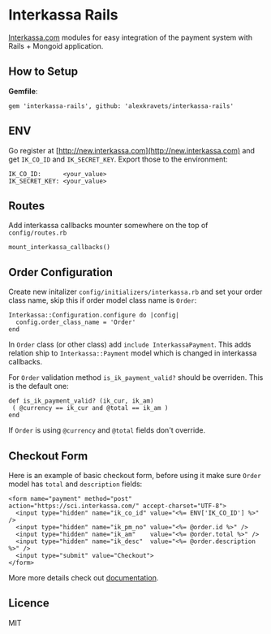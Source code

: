 # Interkassa Rails

[Interkassa.com](http://new.interkassa.com) modules for easy integration of the payment system with Rails + Mongoid application.

## How to Setup

**Gemfile**:

    gem 'interkassa-rails', github: 'alexkravets/interkassa-rails'

## ENV

Go register at [http://new.interkassa.com](http://new.interkassa.com) and get ```IK_CO_ID``` and ```IK_SECRET_KEY```. Export those to the environment:

    IK_CO_ID:      <your_value>
    IK_SECRET_KEY: <your_value>

## Routes

Add interkassa callbacks mounter somewhere on the top of ```config/routes.rb```

    mount_interkassa_callbacks()

## Order Configuration

Create new initalizer ```config/initializers/interkassa.rb``` and set your order class name, skip this if order model class name is ```Order```:

    Interkassa::Configuration.configure do |config|
      config.order_class_name = 'Order'
    end

In ```Order``` class (or other class) add ```include InterkassaPayment```. This adds relation ship to ```Interkassa::Payment``` model which is changed in interkassa callbacks.

For ```Order``` validation method ```is_ik_payment_valid?``` should be overriden. This is the default one:

    def is_ik_payment_valid? (ik_cur, ik_am)
     ( @currency == ik_cur and @total == ik_am )
    end

If ```Order``` is using ```@currency``` and ```@total``` fields don't override.

## Checkout Form

Here is an example of basic checkout form, before using it make sure ```Order``` model has ```total``` and ```description``` fields:

    <form name="payment" method="post" action="https://sci.interkassa.com/" accept-charset="UTF-8">
      <input type="hidden" name="ik_co_id" value="<%= ENV['IK_CO_ID'] %>" />
      <input type="hidden" name="ik_pm_no" value="<%= @order.id %>" />
      <input type="hidden" name="ik_am"    value="<%= @order.total %>" />
      <input type="hidden" name="ik_desc"  value="<%= @order.description %>" />
      <input type="submit" value="Checkout">
    </form>

More more details check out [documentation](https://new.interkassa.com/files/docs/IK2.SCI.Protocol.v0.9.8.ru.pdf).

## Licence

MIT